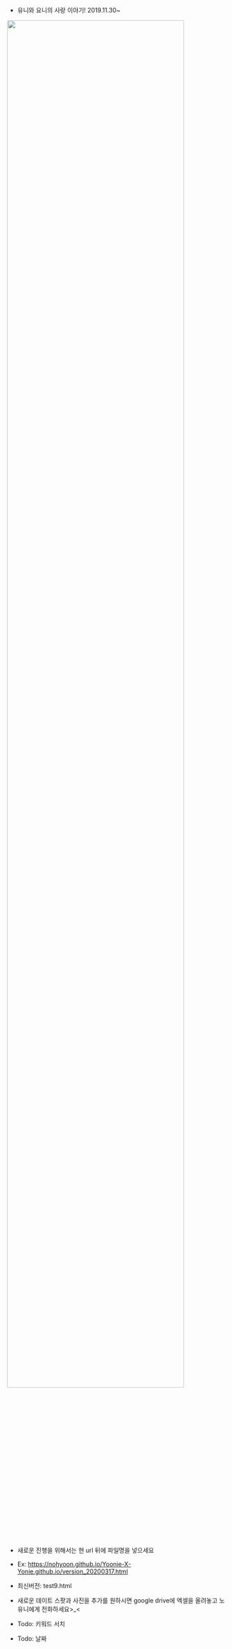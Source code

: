 * 유니와 요니의 사랑 이야기! 2019.11.30~

<img src="https://github.com/NohYoon/Yoonie-X-Yonie.github.io/main_page.jpg" width="90%"></img>

* 새로운 진행을 위해서는 현 url 뒤에 파일명을 넣으세요
* Ex: https://nohyoon.github.io/Yoonie-X-Yonie.github.io/version_20200317.html
* 최신버전: test9.html
* 새로운 데이트 스팟과 사진을 추가를 원하시면 google drive에 엑셀을 올려놓고 노유니에게 전화하세요>_<

* Todo: 키워드 서치
* Todo: 날짜 
